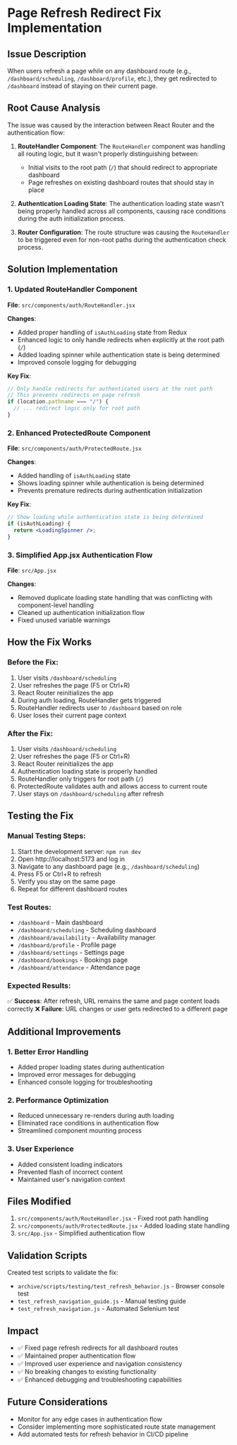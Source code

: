# Page Refresh Redirect Fix Implementation

## Issue Description

When users refresh a page while on any dashboard route (e.g., `/dashboard/scheduling`, `/dashboard/profile`, etc.), they get redirected to `/dashboard` instead of staying on their current page.

## Root Cause Analysis

The issue was caused by the interaction between React Router and the authentication flow:

1. **RouteHandler Component**: The `RouteHandler` component was handling all routing logic, but it wasn't properly distinguishing between:

   - Initial visits to the root path (`/`) that should redirect to appropriate dashboard
   - Page refreshes on existing dashboard routes that should stay in place

2. **Authentication Loading State**: The authentication loading state wasn't being properly handled across all components, causing race conditions during the auth initialization process.

3. **Router Configuration**: The route structure was causing the `RouteHandler` to be triggered even for non-root paths during the authentication check process.

## Solution Implementation

### 1. Updated RouteHandler Component

**File**: `src/components/auth/RouteHandler.jsx`

**Changes**:

- Added proper handling of `isAuthLoading` state from Redux
- Enhanced logic to only handle redirects when explicitly at the root path (`/`)
- Added loading spinner while authentication state is being determined
- Improved console logging for debugging

**Key Fix**:

```jsx
// Only handle redirects for authenticated users at the root path
// This prevents redirects on page refresh
if (location.pathname === "/") {
  // ... redirect logic only for root path
}
```

### 2. Enhanced ProtectedRoute Component

**File**: `src/components/auth/ProtectedRoute.jsx`

**Changes**:

- Added handling of `isAuthLoading` state
- Shows loading spinner while authentication is being determined
- Prevents premature redirects during authentication initialization

**Key Fix**:

```jsx
// Show loading while authentication state is being determined
if (isAuthLoading) {
  return <LoadingSpinner />;
}
```

### 3. Simplified App.jsx Authentication Flow

**File**: `src/App.jsx`

**Changes**:

- Removed duplicate loading state handling that was conflicting with component-level handling
- Cleaned up authentication initialization flow
- Fixed unused variable warnings

## How the Fix Works

### Before the Fix:

1. User visits `/dashboard/scheduling`
2. User refreshes the page (F5 or Ctrl+R)
3. React Router reinitializes the app
4. During auth loading, RouteHandler gets triggered
5. RouteHandler redirects user to `/dashboard` based on role
6. User loses their current page context

### After the Fix:

1. User visits `/dashboard/scheduling`
2. User refreshes the page (F5 or Ctrl+R)
3. React Router reinitializes the app
4. Authentication loading state is properly handled
5. RouteHandler only triggers for root path (`/`)
6. ProtectedRoute validates auth and allows access to current route
7. User stays on `/dashboard/scheduling` after refresh

## Testing the Fix

### Manual Testing Steps:

1. Start the development server: `npm run dev`
2. Open http://localhost:5173 and log in
3. Navigate to any dashboard page (e.g., `/dashboard/scheduling`)
4. Press F5 or Ctrl+R to refresh
5. Verify you stay on the same page
6. Repeat for different dashboard routes

### Test Routes:

- `/dashboard` - Main dashboard
- `/dashboard/scheduling` - Scheduling dashboard
- `/dashboard/availability` - Availability manager
- `/dashboard/profile` - Profile page
- `/dashboard/settings` - Settings page
- `/dashboard/bookings` - Bookings page
- `/dashboard/attendance` - Attendance page

### Expected Results:

✅ **Success**: After refresh, URL remains the same and page content loads correctly
❌ **Failure**: URL changes or user gets redirected to a different page

## Additional Improvements

### 1. Better Error Handling

- Added proper loading states during authentication
- Improved error messages for debugging
- Enhanced console logging for troubleshooting

### 2. Performance Optimization

- Reduced unnecessary re-renders during auth loading
- Eliminated race conditions in authentication flow
- Streamlined component mounting process

### 3. User Experience

- Added consistent loading indicators
- Prevented flash of incorrect content
- Maintained user's navigation context

## Files Modified

1. `src/components/auth/RouteHandler.jsx` - Fixed root path handling
2. `src/components/auth/ProtectedRoute.jsx` - Added loading state handling
3. `src/App.jsx` - Simplified authentication flow

## Validation Scripts

Created test scripts to validate the fix:

- `archive/scripts/testing/test_refresh_behavior.js` - Browser console test
- `test_refresh_navigation_guide.js` - Manual testing guide
- `test_refresh_navigation.js` - Automated Selenium test

## Impact

- ✅ Fixed page refresh redirects for all dashboard routes
- ✅ Maintained proper authentication flow
- ✅ Improved user experience and navigation consistency
- ✅ No breaking changes to existing functionality
- ✅ Enhanced debugging and troubleshooting capabilities

## Future Considerations

- Monitor for any edge cases in authentication flow
- Consider implementing more sophisticated route state management
- Add automated tests for refresh behavior in CI/CD pipeline
